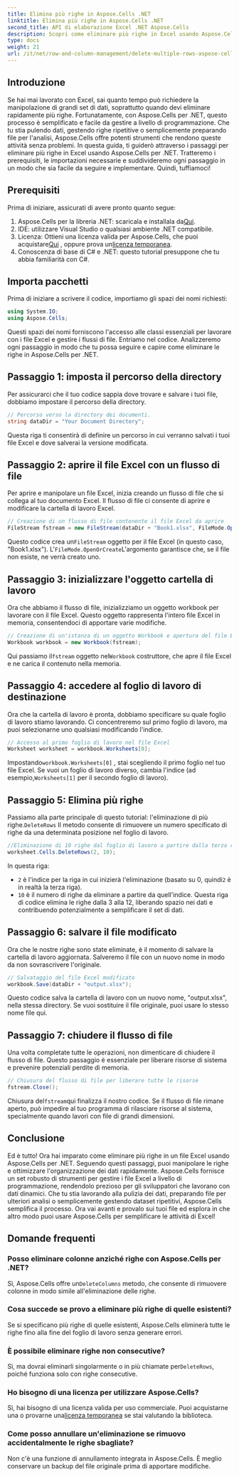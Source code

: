 ```yaml
---
title: Elimina più righe in Aspose.Cells .NET
linktitle: Elimina più righe in Aspose.Cells .NET
second_title: API di elaborazione Excel .NET Aspose.Cells
description: Scopri come eliminare più righe in Excel usando Aspose.Cells per .NET. Questa guida dettagliata e passo dopo passo copre i prerequisiti, gli esempi di codifica e le FAQ per gli sviluppatori.
type: docs
weight: 21
url: /it/net/row-and-column-management/delete-multiple-rows-aspose-cells/
---
```

## Introduzione
Se hai mai lavorato con Excel, sai quanto tempo può richiedere la manipolazione di grandi set di dati, soprattutto quando devi eliminare rapidamente più righe. Fortunatamente, con Aspose.Cells per .NET, questo processo è semplificato e facile da gestire a livello di programmazione. Che tu stia pulendo dati, gestendo righe ripetitive o semplicemente preparando file per l'analisi, Aspose.Cells offre potenti strumenti che rendono queste attività senza problemi.
In questa guida, ti guiderò attraverso i passaggi per eliminare più righe in Excel usando Aspose.Cells per .NET. Tratteremo i prerequisiti, le importazioni necessarie e suddivideremo ogni passaggio in un modo che sia facile da seguire e implementare. Quindi, tuffiamoci!
## Prerequisiti
Prima di iniziare, assicurati di avere pronto quanto segue:
1.  Aspose.Cells per la libreria .NET: scaricala e installala da[Qui](https://releases.aspose.com/cells/net/).
2. IDE: utilizzare Visual Studio o qualsiasi ambiente .NET compatibile.
3.  Licenza: Ottieni una licenza valida per Aspose.Cells, che puoi acquistare[Qui](https://purchase.aspose.com/buy) , oppure prova un[licenza temporanea](https://purchase.aspose.com/temporary-license/).
4. Conoscenza di base di C# e .NET: questo tutorial presuppone che tu abbia familiarità con C#.
## Importa pacchetti
Prima di iniziare a scrivere il codice, importiamo gli spazi dei nomi richiesti:
```csharp
using System.IO;
using Aspose.Cells;
```
Questi spazi dei nomi forniscono l'accesso alle classi essenziali per lavorare con i file Excel e gestire i flussi di file.
Entriamo nel codice. Analizzeremo ogni passaggio in modo che tu possa seguire e capire come eliminare le righe in Aspose.Cells per .NET.
## Passaggio 1: imposta il percorso della directory
Per assicurarci che il tuo codice sappia dove trovare e salvare i tuoi file, dobbiamo impostare il percorso della directory.
```csharp
// Percorso verso la directory dei documenti.
string dataDir = "Your Document Directory";
```
Questa riga ti consentirà di definire un percorso in cui verranno salvati i tuoi file Excel e dove salverai la versione modificata.
## Passaggio 2: aprire il file Excel con un flusso di file
Per aprire e manipolare un file Excel, inizia creando un flusso di file che si collega al tuo documento Excel. Il flusso di file ci consente di aprire e modificare la cartella di lavoro Excel.
```csharp
// Creazione di un flusso di file contenente il file Excel da aprire
FileStream fstream = new FileStream(dataDir + "Book1.xlsx", FileMode.OpenOrCreate);
```
 Questo codice crea un`FileStream` oggetto per il file Excel (in questo caso, "Book1.xlsx"). L'`FileMode.OpenOrCreate`L'argomento garantisce che, se il file non esiste, ne verrà creato uno.
## Passaggio 3: inizializzare l'oggetto cartella di lavoro
Ora che abbiamo il flusso di file, inizializziamo un oggetto workbook per lavorare con il file Excel. Questo oggetto rappresenta l'intero file Excel in memoria, consentendoci di apportare varie modifiche.
```csharp
// Creazione di un'istanza di un oggetto Workbook e apertura del file Excel tramite il flusso di file
Workbook workbook = new Workbook(fstream);
```
 Qui passiamo il`fstream` oggetto nel`Workbook` costruttore, che apre il file Excel e ne carica il contenuto nella memoria.
## Passaggio 4: accedere al foglio di lavoro di destinazione
Ora che la cartella di lavoro è pronta, dobbiamo specificare su quale foglio di lavoro stiamo lavorando. Ci concentreremo sul primo foglio di lavoro, ma puoi selezionarne uno qualsiasi modificando l'indice.
```csharp
// Accesso al primo foglio di lavoro nel file Excel
Worksheet worksheet = workbook.Worksheets[0];
```
 Impostando`workbook.Worksheets[0]` , stai scegliendo il primo foglio nel tuo file Excel. Se vuoi un foglio di lavoro diverso, cambia l'indice (ad esempio,`Worksheets[1]` per il secondo foglio di lavoro).
## Passaggio 5: Elimina più righe
 Passiamo alla parte principale di questo tutorial: l'eliminazione di più righe.`DeleteRows` Il metodo consente di rimuovere un numero specificato di righe da una determinata posizione nel foglio di lavoro.
```csharp
//Eliminazione di 10 righe dal foglio di lavoro a partire dalla terza riga
worksheet.Cells.DeleteRows(2, 10);
```
In questa riga:
- `2` è l'indice per la riga in cui inizierà l'eliminazione (basato su 0, quindi`2` è in realtà la terza riga).
- `10` è il numero di righe da eliminare a partire da quell'indice.
Questa riga di codice elimina le righe dalla 3 alla 12, liberando spazio nei dati e contribuendo potenzialmente a semplificare il set di dati.
## Passaggio 6: salvare il file modificato
Ora che le nostre righe sono state eliminate, è il momento di salvare la cartella di lavoro aggiornata. Salveremo il file con un nuovo nome in modo da non sovrascrivere l'originale.
```csharp
// Salvataggio del file Excel modificato
workbook.Save(dataDir + "output.xlsx");
```
Questo codice salva la cartella di lavoro con un nuovo nome, "output.xlsx", nella stessa directory. Se vuoi sostituire il file originale, puoi usare lo stesso nome file qui.
## Passaggio 7: chiudere il flusso di file
Una volta completate tutte le operazioni, non dimenticare di chiudere il flusso di file. Questo passaggio è essenziale per liberare risorse di sistema e prevenire potenziali perdite di memoria.
```csharp
// Chiusura del flusso di file per liberare tutte le risorse
fstream.Close();
```
 Chiusura del`fstream`qui finalizza il nostro codice. Se il flusso di file rimane aperto, può impedire al tuo programma di rilasciare risorse al sistema, specialmente quando lavori con file di grandi dimensioni.
## Conclusione
Ed è tutto! Ora hai imparato come eliminare più righe in un file Excel usando Aspose.Cells per .NET. Seguendo questi passaggi, puoi manipolare le righe e ottimizzare l'organizzazione dei dati rapidamente. Aspose.Cells fornisce un set robusto di strumenti per gestire i file Excel a livello di programmazione, rendendolo prezioso per gli sviluppatori che lavorano con dati dinamici.
Che tu stia lavorando alla pulizia dei dati, preparando file per ulteriori analisi o semplicemente gestendo dataset ripetitivi, Aspose.Cells semplifica il processo. Ora vai avanti e provalo sui tuoi file ed esplora in che altro modo puoi usare Aspose.Cells per semplificare le attività di Excel!
## Domande frequenti
### Posso eliminare colonne anziché righe con Aspose.Cells per .NET?  
 Sì, Aspose.Cells offre un`DeleteColumns` metodo, che consente di rimuovere colonne in modo simile all'eliminazione delle righe.
### Cosa succede se provo a eliminare più righe di quelle esistenti?  
Se si specificano più righe di quelle esistenti, Aspose.Cells eliminerà tutte le righe fino alla fine del foglio di lavoro senza generare errori.
### È possibile eliminare righe non consecutive?  
 Sì, ma dovrai eliminarli singolarmente o in più chiamate per`DeleteRows`, poiché funziona solo con righe consecutive.
### Ho bisogno di una licenza per utilizzare Aspose.Cells?  
 Sì, hai bisogno di una licenza valida per uso commerciale. Puoi acquistarne una o provarne una[licenza temporanea](https://purchase.aspose.com/temporary-license/) se stai valutando la biblioteca.
### Come posso annullare un'eliminazione se rimuovo accidentalmente le righe sbagliate?  
Non c'è una funzione di annullamento integrata in Aspose.Cells. È meglio conservare un backup del file originale prima di apportare modifiche.